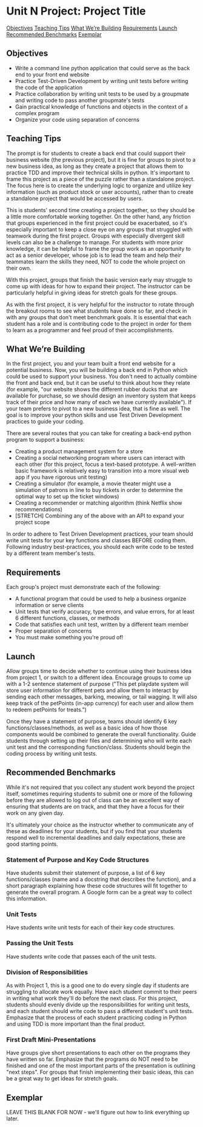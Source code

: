 # Unit N Project: Project Title

[Objectives](#objectives)
[Teaching Tips](#teaching-tips)
[What We’re Building](#building)
[Requirements](#requirements)
[Launch](#launch)
[Recommended Benchmarks](#recommended-benchmarks)
[Exemplar](#exemplar)

## Objectives

* Write a command line python application that could serve as the back end to your front end website
* Practice Test-Driven Development by writing unit tests before writing the code of the application
* Practice collaboration by writing unit tests to be used by a groupmate and writing code to pass another groupmate's tests
* Gain practical knowledge of functions and objects in the context of a complex program
* Organize your code using separation of concerns

## Teaching Tips

The prompt is for students to create a back end that could support their business website (the previous project), but it is fine for groups to pivot to a new business idea, as long as they create a project that allows them to practice TDD and improve their technical skills in python. It's important to frame this project as a piece of the puzzle rather than a standalone project. The focus here is to create the underlying logic to organize and utilize key information (such as product stock or user accounts), rather than to create a standalone project that would be accessed by users.

This is students' second time creating a project together, so they should be a little more comfortable working together. On the other hand, any friction that groups experienced in the first project could be exacerbated, so it's especially important to keep a close eye on any groups that struggled with teamwork during the first project. Groups with especially divergent skill levels can also be a challenge to manage. For students with more prior knowledge, it can be helpful to frame the group work as an opportunity to act as a senior developer, whose job is to lead the team and help their teammates learn the skills they need, NOT to code the whole project on their own.

With this project, groups that finish the basic version early may struggle to come up with ideas for how to expand their project. The instructor can be particularly helpful in giving ideas for stretch goals for these groups.

As with the first project, it is very helpful for the instructor to rotate through the breakout rooms to see what students have done so far, and check in with any groups that don't meet benchmark goals. It is essential that each student has a role and is contributing code to the project in order for them to learn as a programmer and feel proud of their accomplishments.
 

## What We’re Building <a id="building"></a>

In the first project, you and your team built a front end website for a potential business. Now, you will be building a back end in Python which could be used to support your business. You don't need to actually combine the front and back end, but it can be useful to think about how they relate (for example, "our website shows the different rubber ducks that are available for purchase, so we should design an inventory system that keeps track of their price and how many of each we have currently available"). If your team prefers to pivot to a new business idea, that is fine as well. The goal is to improve your python skills and use Test Driven Development practices to guide your coding.

There are several routes that you can take for creating a back-end python program to support a business:
* Creating a product management system for a store
* Creating a social networking program where users can interact with each other (for this project, focus a text-based prototype. A well-written basic framework is relatively easy to transition into a more visual web app if you have rigorous unit testing)
* Creating a simulator (for example, a movie theater might use a simulation of patrons in line to buy tickets in order to determine the optimal way to set up the ticket windows)
* Creating a recommender or matching algorithm (think Netflix show recommendations)
* [STRETCH] Combining any of the above with an API to expand your project scope

In order to adhere to Test Driven Development practices, your team should write unit tests for your key functions and classes BEFORE coding them. Following industry best-practices, you should each write code to be tested by a different team member's tests. 

## Requirements

Each group's project must demonstrate each of the following:
* A functional program that could be used to help a business organize information or serve clients
* Unit tests that verify accuracy, type errors, and value errors, for at least 6 different functions, classes, or methods
* Code that satisfies each unit test, written by a different team member
* Proper separation of concerns
* You must make something you're proud of!

## Launch

Allow groups time to decide whether to continue using their business idea from project 1, or switch to a different idea. Encourage groups to come up with a 1-2 sentence statement of purpose ("This pet playdate system will store user information for different pets and allow them to interact by sending each other messages, barking, meowing, or tail wagging. It will also keep track of the petPoints (in-app currency) for each user and allow them to redeem petPoints for treats.")

Once they have a statement of purpose, teams should identify 6 key functions/classes/methods, as well as a basic idea of how those components would be combined to generate the overall functionality. Guide students through setting up their files and determining who will write each unit test and the corresponding function/class. Students should begin the coding process by writing unit tests.

## Recommended Benchmarks

While it's not required that you collect any student work beyond the project itself, sometimes requiring students to submit one or more of the following before they are allowed to log out of class can be an excellent way of ensuring that students are on track, and that they have a focus for their work on any given day. 

It's ultimately your choice as the instructor whether to communicate any of these as deadlines for your students, but if you find that your students respond well to incremental deadlines and daily expectations, these are good starting points. 

### Statement of Purpose and Key Code Structures

Have students submit their statement of purpose, a list of 6 key functions/classes (name and a docstring that describes the function), and a short paragraph explaining how these code structures will fit together to generate the overall program. A Google form can be a great way to collect this information.

### Unit Tests

Have students write unit tests for each of their key code structures.

### Passing the Unit Tests

Have students write code that passes each of the unit tests. 

### Division of Responsibilities

As with Project 1, this is a good one to do every single day if students are struggling to allocate work equally. Have each student commit to their peers in writing what work they'll do before the next class. For this project, students should evenly divide up the responsibilities for writing unit tests, and each student should write code to pass a different student's unit tests. Emphasize that the process of each student practicing coding in Python and using TDD is more important than the final product. 

### First Draft Mini-Presentations

Have groups give short presentations to each other on the programs they have written so far. Emphasize that the programs do NOT need to be finished and one of the most important parts of the presentation is outlining "next steps". For groups that finish implementing their basic ideas, this can be a great way to get ideas for stretch goals. 

## Exemplar

LEAVE THIS BLANK FOR NOW - we'll figure out how to link everything up later.  